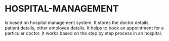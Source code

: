 # HOSPITAL-MANAGEMENT
is based on hospital management system. It stores the doctor details, patient details, other employee details. It helps to book an appointment for a particular doctor. It works based on the step by step process in an hospital.
